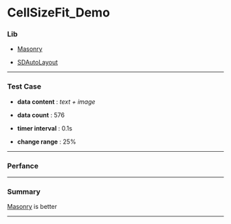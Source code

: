 # CellSizeFit_Demo

### Lib

- [Masonry](https://github.com/SnapKit/Masonry)

- [SDAutoLayout](https://github.com/gsdios/SDAutoLayout)

---

### Test Case

* __data content__ : *text + image*

* __data count__ : 576

* __timer interval__ : 0.1s

* __change range__ : 25%

---

### Perfance

---

### Summary

[Masonry](https://github.com/SnapKit/Masonry) is better

---
